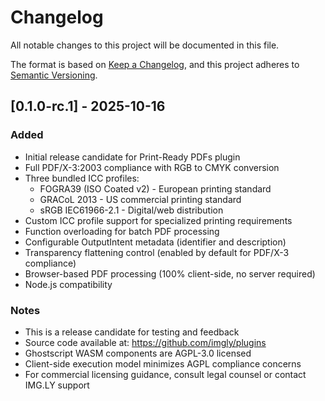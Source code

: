 # Changelog

All notable changes to this project will be documented in this file.

The format is based on [Keep a Changelog](https://keepachangelog.com/en/1.0.0/),
and this project adheres to [Semantic Versioning](https://semver.org/spec/v2.0.0.html).

## [0.1.0-rc.1] - 2025-10-16

### Added

- Initial release candidate for Print-Ready PDFs plugin
- Full PDF/X-3:2003 compliance with RGB to CMYK conversion
- Three bundled ICC profiles:
  - FOGRA39 (ISO Coated v2) - European printing standard
  - GRACoL 2013 - US commercial printing standard
  - sRGB IEC61966-2.1 - Digital/web distribution
- Custom ICC profile support for specialized printing requirements
- Function overloading for batch PDF processing
- Configurable OutputIntent metadata (identifier and description)
- Transparency flattening control (enabled by default for PDF/X-3 compliance)
- Browser-based PDF processing (100% client-side, no server required)
- Node.js compatibility

### Notes

- This is a release candidate for testing and feedback
- Source code available at: https://github.com/imgly/plugins
- Ghostscript WASM components are AGPL-3.0 licensed
- Client-side execution model minimizes AGPL compliance concerns
- For commercial licensing guidance, consult legal counsel or contact IMG.LY support
